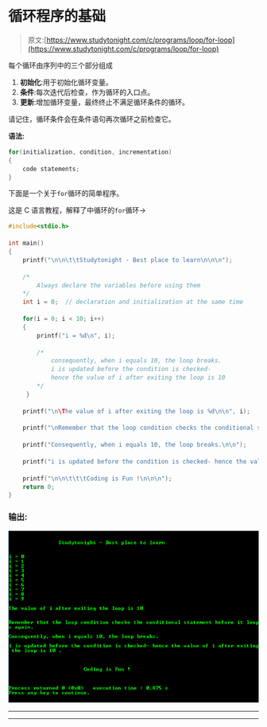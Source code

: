 # 循环程序的基础

> 原文:[https://www.studytonight.com/c/programs/loop/for-loop](https://www.studytonight.com/c/programs/loop/for-loop)

每个循环由序列中的三个部分组成

1.  **初始化**:用于初始化循环变量。
2.  **条件**:每次迭代后检查，作为循环的入口点。
3.  **更新**:增加循环变量，最终终止不满足循环条件的循环。

请记住，循环条件会在条件语句再次循环之前检查它。

**语法:**

```cpp
for(initialization, condition, incrementation)
{ 
    code statements;
}
```

下面是一个关于`for`循环的简单程序。

这是 C 语言教程，解释了中循环的`for`循环→

```cpp
#include<stdio.h>

int main()
{
    printf("\n\n\t\tStudytonight - Best place to learn\n\n\n");

    /* 
        Always declare the variables before using them 
    */
    int i = 0;  // declaration and initialization at the same time

    for(i = 0; i < 10; i++)
    {
        printf("i = %d\n", i);

        /*
            consequently, when i equals 10, the loop breaks.
            i is updated before the condition is checked-
            hence the value of i after exiting the loop is 10 
        */
     }

    printf("\n\The value of i after exiting the loop is %d\n\n", i);

    printf("\nRemember that the loop condition checks the conditional statement before it loops again.\n\n");

    printf("Consequently, when i equals 10, the loop breaks.\n\n");

    printf("i is updated before the condition is checked- hence the value of i after exiting the loop is 10 .\n\n");

    printf("\n\n\t\t\tCoding is Fun !\n\n\n");
    return 0;
}
```

### 输出:

![Basic for Loop Program](img/d57789658c945ad130fdb0c064dfbb6f.png)

* * *

* * *